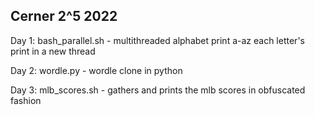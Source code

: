Cerner 2^5 2022
----

Day 1: bash_parallel.sh - multithreaded alphabet print a-az each letter's print in a new thread 

Day 2: wordle.py - wordle clone in python  

Day 3: mlb_scores.sh - gathers and prints the mlb scores in obfuscated fashion
